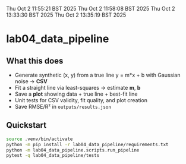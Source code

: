 Thu Oct  2 11:55:21 BST 2025
Thu Oct  2 11:58:08 BST 2025
Thu Oct  2 13:33:30 BST 2025
Thu Oct  2 13:35:19 BST 2025

# lab04_data_pipeline

## What this does
- Generate synthetic (x, y) from a true line y = m*x + b with Gaussian noise → **CSV**
- Fit a straight line via least-squares → estimate **m**, **b**
- Save a **plot** showing data + true line + best-fit line
- Unit tests for CSV validity, fit quality, and plot creation
- Save RMSE/R² in `outputs/results.json`

## Quickstart
```bash
source .venv/bin/activate
python -m pip install -r lab04_data_pipeline/requirements.txt
python -m lab04_data_pipeline.scripts.run_pipeline
pytest -q lab04_data_pipeline/tests


